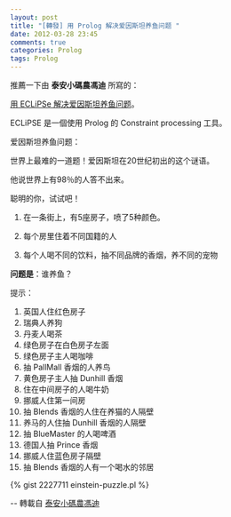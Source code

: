 ```yaml
---
layout: post
title: "[轉發] 用 Prolog 解决爱因斯坦养鱼问题 "
date: 2012-03-28 23:45
comments: true
categories: Prolog
tags: Prolog
---
```


推薦一下由 **泰安小碼農馮迪** 所寫的：

[用 ECLiPSe 解决爱因斯坦养鱼问题](http://blog.csdn.net/fengdidi/article/details/7343367)。

ECLiPSE 是一個使用 Prolog 的 Constraint processing 工具。

爱因斯坦养鱼问题：

世界上最难的一道题！爱因斯坦在20世纪初出的这个谜语。

他说世界上有98％的人答不出来。

聪明的你，试试吧！

<!-- More -->

1. 在一条街上，有5座房子，喷了5种颜色。

2. 每个房里住着不同国籍的人

3. 每个人喝不同的饮料，抽不同品牌的香烟，养不同的宠物

**问题是**：谁养鱼？

提示：

1. 英国人住红色房子  
2. 瑞典人养狗  
3. 丹麦人喝茶  
4. 绿色房子在白色房子左面  
5. 绿色房子主人喝咖啡  
6. 抽 PallMall 香烟的人养鸟  
7. 黄色房子主人抽 Dunhill 香烟  
8. 住在中间房子的人喝牛奶  
9. 挪威人住第一间房  
10. 抽 Blends 香烟的人住在养猫的人隔壁  
11. 养马的人住抽 Dunhill 香烟的人隔壁  
12. 抽 BlueMaster 的人喝啤酒  
13. 德国人抽 Prince 香烟  
14. 挪威人住蓝色房子隔壁  
15. 抽 Blends 香烟的人有一个喝水的邻居  

{% gist 2227711 einstein-puzzle.pl %}


-- 轉載自 [泰安小碼農馮迪](http://blog.csdn.net/fengdidi)

